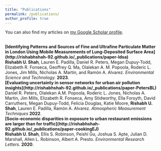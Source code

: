 ```yaml
---
title: "Publications"
permalink: /publications/
author_profile: true
---
```

You can also find my articles on [my Google Scholar profile](https://scholar.google.com/citations?user=Xvv6SCsAAAAJ&hl=en).

<br>
<b>[Identifying Patterns and Sources of Fine and Ultrafine Particulate Matter in London Using Mobile Measurements of Lung-Deposited Surface Area](http://rishabhshah-92.github.io/_publications/paper-ldsa)</b> <br>
<b>Rishabh U. Shah</b>, Lauren E. Padilla, Daniel R. Peters, Megan Dupuy-Todd, Elizabeth R. Fonseca, Geoffrey Q. Ma, Olalekan A. M. Popoola, Roderic L. Jones, Jim Mills, Nicholas A. Martin, and Ramón A. Alvarez.
<i>Environmental Science and Technology.</i> <b>2023</b>.

<br>
<b>[Evaluating uncertainty in sensor networks for urban air pollution insights](http://rishabhshah-92.github.io/_publications/paper-PetersBL)</b> <br>
Daniel R. Peters, Olalekan A.M. Popoola, Roderic L. Jones, Nicholas A. Martin, Jim Mills, Elizabeth R. Fonseca, Amy Stidworthy, Ella Forsyth, David Carruthers, Megan Dupuy-Todd, Felicia Douglas, Katie Moore, <b>Rishabh U. Shah</b>, Lauren E. Padilla, Ramón A. Alvarez.
<i>Atmospheric Measurement Techniques</i> <b>2022</b>.

<br>
<b>[Socio-economic disparities in exposure to urban restaurant emissions are larger than for traffic](http://rishabhshah-92.github.io/_publications/paper-cookingEJ)</b> <br>
<b>Rishabh U. Shah</b>, Ellis S. Robinson, Peishi Gu, Joshua S. Apte, Julian D. Marshall, Allen L. Robinson, Albert A. Presto.
<i>Environmental Research Letters</i>. <b>2020</b>.